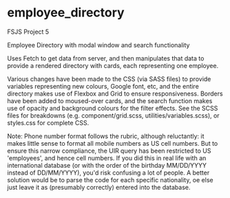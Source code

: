 # employee_directory
FSJS Project 5

Employee Directory with modal window and search functionality

Uses Fetch to get data from server, and then manipulates that data to provide a rendered directory with cards, each representing one employee.

Various changes have been made to the CSS (via SASS files) to provide variables representing new colours, Google font, etc, and the entire directory makes use of Flexbox and Grid to ensure responsiveness. Borders have been added to moused-over cards, and the search function makes use of opacity and background colours for the filter effects.
See the SCSS files for breakdowns (e.g. component/grid.scss, utilities/variables.scss), or styles.css for complete CSS.



Note: Phone number format follows the rubric, although reluctantly: it makes little sense to format all mobile numbers as US cell numbers. But to ensure this narrow compliance, the UIR query has been restricted to US 'employees', and hence cell numbers. If you did this in real life with an international database (or with the order of the birthday MM/DD/YYYY instead of DD/MM/YYYY), you'd risk confusing a lot of people. A better solution would be to parse the code for each specific nationality, oe else just leave it as (presumably correctly) entered into the database.
